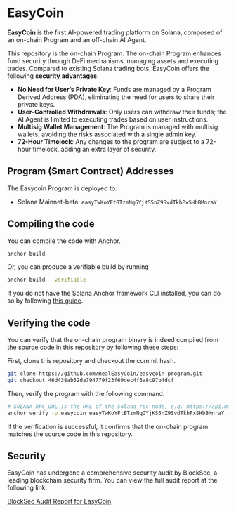 # EasyCoin

**EasyCoin** is the first AI-powered trading platform on Solana, composed of an on-chain Program and an off-chain AI Agent. 

This repository is the on-chain Program. 
The on-chain Program enhances fund security through DeFi mechanisms, managing assets and executing trades. 
Compared to existing Solana trading bots, EasyCoin offers the following **security advantages**:
- **No Need for User’s Private Key**: Funds are managed by a Program Derived Address (PDA), eliminating the need for users to share their private keys.
- **User-Controlled Withdrawals**: Only users can withdraw their funds; the AI Agent is limited to executing trades based on user instructions.
- **Multisig Wallet Management**: The Program is managed with multisig wallets, avoiding the risks associated with a single admin key.
- **72-Hour Timelock**: Any changes to the program are subject to a 72-hour timelock, adding an extra layer of security.

## Program (Smart Contract) Addresses
The Easycoin Program is deployed to:
- Solana Mainnet-beta: `easyTwKoYFtBTzmNqGYjKS5nZ9SvdTkhPxSHbBMnraY`

## Compiling the code
You can compile the code with Anchor.
``` Bash
anchor build
```
Or, you can produce a verifiable build by running
``` Bash
anchor build --verifiable
```

If you do not have the Solana Anchor framework CLI installed, you can do so by following [this guide](https://www.anchor-lang.com/docs/installation).

## Verifying the code
You can verify that the on-chain program binary is indeed compiled from the source code in this repository by following these steps:

First, clone this repository and checkout the commit hash.
``` Bash
git clone https://github.com/RealEasyCoin/easycoin-program.git
git checkout 46d438ab52da794779f23f69dec4f5a8c97b4dcf
```
Then, verify the program with the following command.
``` Bash
# SOLANA_RPC_URL is the URL of the Solana rpc node, e.g. https://api.mainnet-beta.solana.com
anchor verify -p easycoin easyTwKoYFtBTzmNqGYjKS5nZ9SvdTkhPxSHbBMnraY --provider.cluster SOLANA_RPC_URL 
```

If the verification is successful, it confirms that the on-chain program matches the source code in this repository.

## Security
EasyCoin has undergone a comprehensive security audit by BlockSec, a leading blockchain security firm. 
You can view the full audit report at the following link: 

[BlockSec Audit Report for EasyCoin](https://github.com/blocksecteam/audit-reports/blob/main/rust/blocksec_easycoin_v1.0-signed.pdf)